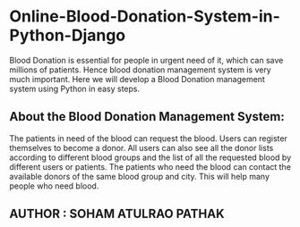 # Online-Blood-Donation-System-in-Python-Django
Blood Donation is essential for people in urgent need of it, which can save millions of patients. Hence blood donation management system is very much important. Here we will develop a Blood Donation management system using Python in easy steps.
## About the Blood Donation Management System:
The patients in need of the blood can request the blood. Users can register themselves to become a donor. All users can also see all the donor lists according to different blood groups and the list of all the requested blood by different users or patients. The patients who need the blood can contact the available donors of the same blood group and city. This will help many people who need blood.
## AUTHOR : SOHAM ATULRAO PATHAK
